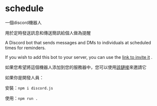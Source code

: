 # schedule
一個discord機器人

用於定時發送訊息和傳送簡訊給個人做為提醒

A Discord bot that sends messages and DMs to individuals at scheduled times for reminders.

If you wish to add this bot to your server, you can use the [link to invite it](https://discord.com/api/oauth2/authorize?client_id=1095111745309253694&permissions=207872&scope=bot%20applications.commands)
.

如果您希望將這個機器人添加到您的服務器中，您可以使用[該鏈接](https://discord.com/api/oauth2/authorize?client_id=1095111745309253694&permissions=207872&scope=bot%20applications.commands)來邀請它



如果你是開發人員：

安裝：`npm i discord.js`

使用：`npm run .`
